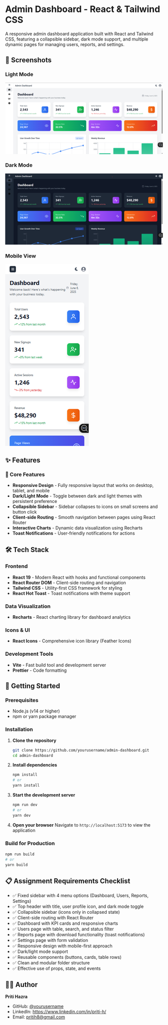 # Admin Dashboard - React & Tailwind CSS

A responsive admin dashboard application built with React and Tailwind CSS, featuring a collapsible sidebar, dark mode support, and multiple dynamic pages for managing users, reports, and settings.

## 📸 Screenshots

### Light Mode

![Dashboard Light Mode](screenshots/dashboard-light.png)

### Dark Mode

![Dashboard Dark Mode](screenshots/dashboard-dark.png)

### Mobile View

![Mobile View](screenshots/mobile-view.png)

## ✨ Features

### 🎯 Core Features

- **Responsive Design** - Fully responsive layout that works on desktop, tablet, and mobile
- **Dark/Light Mode** - Toggle between dark and light themes with persistent preference
- **Collapsible Sidebar** - Sidebar collapses to icons on small screens and button click
- **Client-side Routing** - Smooth navigation between pages using React Router
- **Interactive Charts** - Dynamic data visualization using Recharts
- **Toast Notifications** - User-friendly notifications for actions

## 🛠️ Tech Stack

### Frontend

- **React 19** - Modern React with hooks and functional components
- **React Router DOM** - Client-side routing and navigation
- **Tailwind CSS** - Utility-first CSS framework for styling
- **React Hot Toast** - Toast notifications with theme support

### Data Visualization

- **Recharts** - React charting library for dashboard analytics

### Icons & UI

- **React Icons** - Comprehensive icon library (Feather Icons)

### Development Tools

- **Vite** - Fast build tool and development server
- **Prettier** - Code formatting

## 🚀 Getting Started

### Prerequisites

- Node.js (v14 or higher)
- npm or yarn package manager

### Installation

1. **Clone the repository**

   ```bash
   git clone https://github.com/yourusername/admin-dashboard.git
   cd admin-dashboard
   ```

2. **Install dependencies**

   ```bash
   npm install
   # or
   yarn install
   ```

3. **Start the development server**

   ```bash
   npm run dev
   # or
   yarn dev
   ```

4. **Open your browser**
   Navigate to `http://localhost:5173` to view the application

### Build for Production

```bash
npm run build
# or
yarn build
```

## 📋 Assignment Requirements Checklist

- ✅ Fixed sidebar with 4 menu options (Dashboard, Users, Reports, Settings)
- ✅ Top header with title, user profile icon, and dark mode toggle
- ✅ Collapsible sidebar (icons only in collapsed state)
- ✅ Client-side routing with React Router
- ✅ Dashboard with KPI cards and responsive charts
- ✅ Users page with table, search, and status filter
- ✅ Reports page with download functionality (toast notifications)
- ✅ Settings page with form validation
- ✅ Responsive design with mobile-first approach
- ✅ Dark/light mode support
- ✅ Reusable components (buttons, cards, table rows)
- ✅ Clean and modular folder structure
- ✅ Effective use of props, state, and events

## 👨‍💻 Author

**Priti Hazra**

- GitHub: [@yourusername](https://github.com/yourusername)
- LinkedIn: https://www.linkedin.com/in/priti-h/
- Email: pritih8@gmail.com

